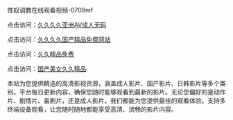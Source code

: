 性奴调教在线观看视频-0709mf

点击访问：<a href="https://heiliaowt0d7p.pages.dev">久久久久亚洲AV成人无码</a>

点击访问：<a href="https://heiliaoga6s9v.pages.dev">久久久久国产精品免费网站</a>

点击访问：<a href="https://heiliaoow5kzm.pages.dev">久久精品免费</a>

点击访问：<a href="https://heiliao2dmwwy.pages.dev">国产美女久久精品</a>

本站为您提供精选的高清影视资源，涵盖成人影片、国产影片、日韩影片等多个类别。平台每日更新内容，确保您随时能够观看到最新的影片。无论您偏好的是动作片、剧情片、喜剧片，还是成人影片，我们都能为您提供最佳的观看体验。支持多终端设备观看，让您随时随地都能享受高清、流畅的影片内容。

<span style="display:none;">[Canonical link](https://github.com/ty20250709/ty15 ）</span>
